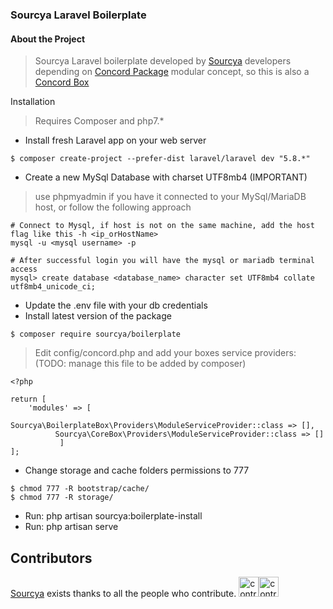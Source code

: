 ### Sourcya Laravel Boilerplate

#### About the Project
> Sourcya Laravel boilerplate developed by [Sourcya](https://sourcya.com) developers
> depending on [Concord Package](https://github.com/artkonekt/concord) modular concept, so this is also a [Concord Box](https://artkonekt.github.io/concord/#/boxes)

Installation

> Requires Composer and php7.*

- Install fresh Laravel app on your web server
```
$ composer create-project --prefer-dist laravel/laravel dev "5.8.*"
```
- Create a new MySql Database with charset UTF8mb4 (IMPORTANT)
> use phpmyadmin if you have it connected to your MySql/MariaDB host, or follow the following approach
```
# Connect to Mysql, if host is not on the same machine, add the host flag like this -h <ip_orHostName>
mysql -u <mysql username> -p

# After successful login you will have the mysql or mariadb terminal access
mysql> create database <database_name> character set UTF8mb4 collate utf8mb4_unicode_ci;
```

- Update the .env file with your db credentials
- Install latest version of the package
```
$ composer require sourcya/boilerplate
```

> Edit config/concord.php and add your boxes service providers: (TODO: manage this file to be added by composer)
```
<?php

return [
    'modules' => [
          Sourcya\BoilerplateBox\Providers\ModuleServiceProvider::class => [],
          Sourcya\CoreBox\Providers\ModuleServiceProvider::class => []
           ]
];
```
- Change storage and cache folders permissions to 777
```
$ chmod 777 -R bootstrap/cache/
$ chmod 777 -R storage/
```
- Run: php artisan sourcya:boilerplate-install
- Run: php artisan serve
## Contributors

[Sourcya](https://www.sourcya.com/) exists thanks to all the people who contribute.
<a href="https://github.com/sourcya/pms/graphs/contributors"><img src="https://avatars1.githubusercontent.com/u/18500858?s=400&v=4" width= "32" height= "32" title="contributors" alt="contributors" /><img src="https://avatars3.githubusercontent.com/u/9040320?s=460&v=4" width= "32" height= "32" title="contributors" alt="contributors" /></a>
